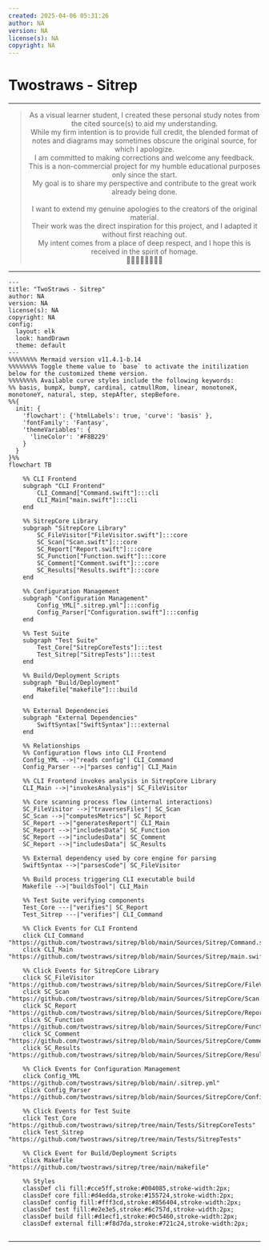 ```yaml
---
created: 2025-04-06 05:31:26
author: NA
version: NA
license(s): NA
copyright: NA
---
```




# Twostraws - Sitrep


---

<div align="center">
  <blockquote>
  As a visual learner student, I created these personal study notes from the cited source(s) to aid my understanding.<br/>
  While my firm intention is to provide full credit, the blended format of notes and diagrams may sometimes obscure the original source, for which I apologize.<br/>
  I am committed to making corrections and welcome any feedback.<br/>
  This is a non-commercial project for my humble educational purposes only since the start.<br/>
  My goal is to share my perspective and contribute to the great work already being done.
  <br/>
  <br/>
  I want to extend my genuine apologies to the creators of the original material.<br/>
  Their work was the direct inspiration for this project, and I adapted it without first reaching out.<br/>
  My intent comes from a place of deep respect, and I hope this is received in the spirit of homage.<br/>
  🙏🏼🙏🏼🙏🏼🙏🏼
  </blockquote>
</div>

----



```mermaid
---
title: "TwoStraws - Sitrep"
author: NA
version: NA
license(s): NA
copyright: NA
config:
  layout: elk
  look: handDrawn
  theme: default
---
%%%%%%%% Mermaid version v11.4.1-b.14
%%%%%%%% Toggle theme value to `base` to activate the initilization below for the customized theme version.
%%%%%%%% Available curve styles include the following keywords:
%% basis, bumpX, bumpY, cardinal, catmullRom, linear, monotoneX, monotoneY, natural, step, stepAfter, stepBefore.
%%{
  init: {
    'flowchart': {'htmlLabels': true, 'curve': 'basis' },
    'fontFamily': 'Fantasy',
    'themeVariables': {
      'lineColor': '#F8B229'
    }
  }
}%%
flowchart TB

    %% CLI Frontend
    subgraph "CLI Frontend"
        CLI_Command["Command.swift"]:::cli
        CLI_Main["main.swift"]:::cli
    end

    %% SitrepCore Library
    subgraph "SitrepCore Library"
        SC_FileVisitor["FileVisitor.swift"]:::core
        SC_Scan["Scan.swift"]:::core
        SC_Report["Report.swift"]:::core
        SC_Function["Function.swift"]:::core
        SC_Comment["Comment.swift"]:::core
        SC_Results["Results.swift"]:::core
    end

    %% Configuration Management
    subgraph "Configuration Management"
        Config_YML[".sitrep.yml"]:::config
        Config_Parser["Configuration.swift"]:::config
    end

    %% Test Suite
    subgraph "Test Suite"
        Test_Core["SitrepCoreTests"]:::test
        Test_Sitrep["SitrepTests"]:::test
    end

    %% Build/Deployment Scripts
    subgraph "Build/Deployment"
        Makefile["makefile"]:::build
    end

    %% External Dependencies
    subgraph "External Dependencies"
        SwiftSyntax["SwiftSyntax"]:::external
    end

    %% Relationships
    %% Configuration flows into CLI Frontend
    Config_YML -->|"reads config"| CLI_Command
    Config_Parser -->|"parses config"| CLI_Main

    %% CLI Frontend invokes analysis in SitrepCore Library
    CLI_Main -->|"invokesAnalysis"| SC_FileVisitor

    %% Core scanning process flow (internal interactions)
    SC_FileVisitor -->|"traversesFiles"| SC_Scan
    SC_Scan -->|"computesMetrics"| SC_Report
    SC_Report -->|"generatesReport"| CLI_Main
    SC_Report -->|"includesData"| SC_Function
    SC_Report -->|"includesData"| SC_Comment
    SC_Report -->|"includesData"| SC_Results

    %% External dependency used by core engine for parsing
    SwiftSyntax -->|"parsesCode"| SC_FileVisitor

    %% Build process triggering CLI executable build
    Makefile -->|"buildsTool"| CLI_Main

    %% Test Suite verifying components
    Test_Core ---|"verifies"| SC_Report
    Test_Sitrep ---|"verifies"| CLI_Command

    %% Click Events for CLI Frontend
    click CLI_Command "https://github.com/twostraws/sitrep/blob/main/Sources/Sitrep/Command.swift"
    click CLI_Main "https://github.com/twostraws/sitrep/blob/main/Sources/Sitrep/main.swift"

    %% Click Events for SitrepCore Library
    click SC_FileVisitor "https://github.com/twostraws/sitrep/blob/main/Sources/SitrepCore/FileVisitor.swift"
    click SC_Scan "https://github.com/twostraws/sitrep/blob/main/Sources/SitrepCore/Scan.swift"
    click SC_Report "https://github.com/twostraws/sitrep/blob/main/Sources/SitrepCore/Report.swift"
    click SC_Function "https://github.com/twostraws/sitrep/blob/main/Sources/SitrepCore/Function.swift"
    click SC_Comment "https://github.com/twostraws/sitrep/blob/main/Sources/SitrepCore/Comment.swift"
    click SC_Results "https://github.com/twostraws/sitrep/blob/main/Sources/SitrepCore/Results.swift"

    %% Click Events for Configuration Management
    click Config_YML "https://github.com/twostraws/sitrep/blob/main/.sitrep.yml"
    click Config_Parser "https://github.com/twostraws/sitrep/blob/main/Sources/SitrepCore/Configuration.swift"

    %% Click Events for Test Suite
    click Test_Core "https://github.com/twostraws/sitrep/tree/main/Tests/SitrepCoreTests"
    click Test_Sitrep "https://github.com/twostraws/sitrep/tree/main/Tests/SitrepTests"

    %% Click Event for Build/Deployment Scripts
    click Makefile "https://github.com/twostraws/sitrep/tree/main/makefile"

    %% Styles
    classDef cli fill:#cce5ff,stroke:#004085,stroke-width:2px;
    classDef core fill:#d4edda,stroke:#155724,stroke-width:2px;
    classDef config fill:#fff3cd,stroke:#856404,stroke-width:2px;
    classDef test fill:#e2e3e5,stroke:#6c757d,stroke-width:2px;
    classDef build fill:#d1ecf1,stroke:#0c5460,stroke-width:2px;
    classDef external fill:#f8d7da,stroke:#721c24,stroke-width:2px;
    
```

---
